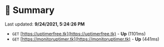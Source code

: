# 📖 Summary
Last updated: **9/24/2021, 5:24:26 PM**

- `GET` [https://uptimerfree.tk](https://uptimerfree.tk) - **Up** (1101ms)
- `GET` [https://monitoruptimer.tk](https://monitoruptimer.tk) - **Up** (441ms)
